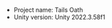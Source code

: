 <!-- UNITY CODE ASSIST INSTRUCTIONS START -->
- Project name: Tails Oath
- Unity version: Unity 2022.3.58f1
<!-- UNITY CODE ASSIST INSTRUCTIONS END -->